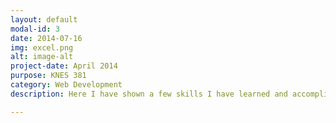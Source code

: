 ```yaml
---
layout: default
modal-id: 3
date: 2014-07-16
img: excel.png
alt: image-alt
project-date: April 2014
purpose: KNES 381
category: Web Development
description: Here I have shown a few skills I have learned and accomplished on excel. This is including creating 2 subplots from a data set, creating a histogram and creating equations to calculate data for different subjects.  <img src="excelscreenshot.png" alt="Excel"> <a href="https://uofc-my.sharepoint.com/:x:/r/personal/liana_fillo_ucalgary_ca/Documents/ExcelAssignment.xlsx?d=w2273001bf7564479bca892038e168187&csf=1&web=1&e=2sEMW1"> Click here to access the spreadsheet </a>

---
```

